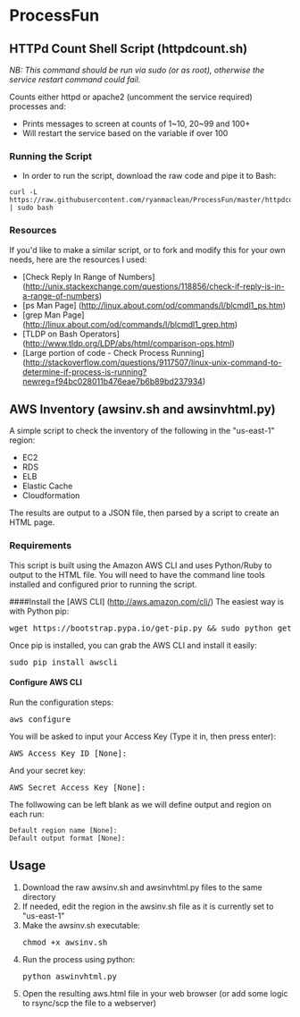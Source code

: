 # ProcessFun

## HTTPd Count Shell Script (httpdcount.sh)

*NB: This command should be run via sudo (or as root), otherwise the service restart command could fail.* 

Counts either httpd or apache2 (uncomment the service required) processes and:
 - Prints messages to screen at counts of 1~10, 20~99 and 100+
 - Will restart the service based on the variable if over 100

### Running the Script
 - In order to run the script, download the raw code and pipe it to Bash:
```
curl -L https://raw.githubusercontent.com/ryanmaclean/ProcessFun/master/httpdcount.sh | sudo bash 
```

### Resources
If you'd like to make a similar script, or to fork and modify this for your own needs, here are the resources I used:
 - [Check Reply In Range of Numbers] (http://unix.stackexchange.com/questions/118856/check-if-reply-is-in-a-range-of-numbers)
 - [ps Man Page] (http://linux.about.com/od/commands/l/blcmdl1_ps.htm)
 - [grep Man Page] (http://linux.about.com/od/commands/l/blcmdl1_grep.htm)
 - [TLDP on Bash Operators] (http://www.tldp.org/LDP/abs/html/comparison-ops.html)
 - [Large portion of code - Check Process Running] (http://stackoverflow.com/questions/9117507/linux-unix-command-to-determine-if-process-is-running?newreg=f94bc028011b476eae7b6b89bd237934)
 


## AWS Inventory (awsinv.sh and awsinvhtml.py)
A simple script to check the inventory of the following in the "us-east-1" region:
 - EC2 
 - RDS 
 - ELB 
 - Elastic Cache 
 - Cloudformation

The results are output to a JSON file, then parsed by a script to create an HTML page.

### Requirements
This script is built using the Amazon AWS CLI and uses Python/Ruby to output to the HTML file. You will need to have the command line tools installed and configured prior to running the script.

####Install the [AWS CLI] (http://aws.amazon.com/cli/)
The easiest way is with Python pip:
<pre>wget https://bootstrap.pypa.io/get-pip.py && sudo python get-pip.py</pre>

Once pip is installed, you can grab the AWS CLI and install it easily: 
<pre>sudo pip install awscli</pre>

#### Configure AWS CLI
Run the configuration steps:
<pre>aws configure</pre>

You will be asked to input your Access Key (Type it in, then press enter):
<pre>AWS Access Key ID [None]:</pre>

And your secret key:
<pre>AWS Secret Access Key [None]:</pre>

The follwowing can be left blank as we will define output and region on each run:
```
Default region name [None]:
Default output format [None]:
```

## Usage
1. Download the raw awsinv.sh and awsinvhtml.py files to the same directory
2. If needed, edit the region in the awsinv.sh file as it is currently set to "us-east-1"
3. Make the awsinv.sh executable: <pre>chmod +x awsinv.sh</pre>
4. Run the process using python: <pre>python aswinvhtml.py</pre>
5. Open the resulting aws.html file in your web browser (or add some logic to rsync/scp the file to a webserver)
